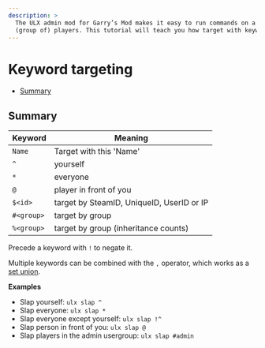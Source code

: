 ```yaml
---
description: >
  The ULX admin mod for Garry’s Mod makes it easy to run commands on a specific
  (group of) players. This tutorial will teach you how target with keywords.
---
```

# Keyword targeting

- [Summary](#summary)

## Summary

| Keyword    | Meaning                                   |
|------------|-------------------------------------------|
| `Name`     | Target with this 'Name'                   |
| `^`        | yourself                                  |
| `*`        | everyone                                  |
| `@`        | player in front of you                    |
| `$<id>`    | target by SteamID, UniqueID, UserID or IP |
| `#<group>` | target by group                           |
| `%<group>` | target by group (inheritance counts)      |

Precede a keyword with `!` to negate it.

Multiple keywords can be combined with the `,` operator, which works as a [set union](https://en.wikipedia.org/wiki/Union_set_theory).

**Examples**

- Slap yourself: `ulx slap ^`
- Slap everyone: `ulx slap *`
- Slap everyone except yourself: `ulx slap !^`
- Slap person in front of you: `ulx slap @`
- Slap players in the admin usergroup: `ulx slap #admin`
